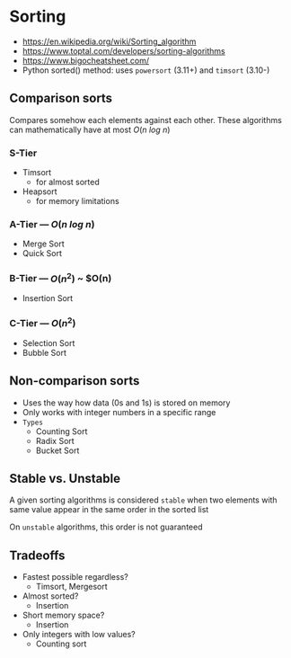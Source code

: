 # Sorting

- <https://en.wikipedia.org/wiki/Sorting_algorithm>
- <https://www.toptal.com/developers/sorting-algorithms>
- <https://www.bigocheatsheet.com/>
- Python sorted() method: uses `powersort` (3.11+) and `timsort` (3.10-)

## Comparison sorts

Compares somehow each elements against each other. These algorithms can mathematically have at most $O(n\ log\ n)$

### S-Tier

- Timsort
  - for almost sorted
- Heapsort
  - for memory limitations

### A-Tier — $O(n\ log\ n)$

- Merge Sort
- Quick Sort

### B-Tier — $O(n^2)$ ~ $O(n)

- Insertion Sort

### C-Tier — $O(n^2)$

- Selection Sort
- Bubble Sort

## Non-comparison sorts

- Uses the way how data (0s and 1s) is stored on memory
- Only works with integer numbers in a specific range
- `Types`
  - Counting Sort
  - Radix Sort
  - Bucket Sort

## Stable vs. Unstable

A given sorting algorithms is considered `stable` when two elements with same value appear in the same order in the sorted list

On `unstable` algorithms, this order is not guaranteed

## Tradeoffs

- Fastest possible regardless?
  - Timsort, Mergesort
- Almost sorted?
  - Insertion
- Short memory space?
  - Insertion
- Only integers with low values?
  - Counting sort
